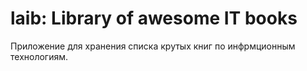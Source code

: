 # laib: Library of awesome IT books
Приложение для хранения списка крутых книг по инфрмционным технологиям.